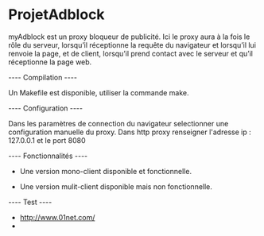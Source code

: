 # ProjetAdblock

myAdblock est un proxy bloqueur de publicité.
Ici le proxy aura à la fois le rôle du serveur, lorsqu’il réceptionne la requête du navigateur et lorsqu’il lui renvoie la page,
et de client, lorsqu’il prend contact avec le serveur et qu’il réceptionne la page web.

---- Compilation ----

Un Makefile est disponible, utiliser la commande make.

---- Configuration ----

Dans les paramètres de connection du navigateur selectionner une configuration manuelle du proxy.
Dans http proxy renseigner l'adresse ip : 127.0.0.1 et le port 8080

---- Fonctionnalités ----

- Une version mono-client disponible et fonctionnelle.

- Une version mulit-client disponible mais non fonctionnelle.

---- Test ----

- http://www.01net.com/
- 
